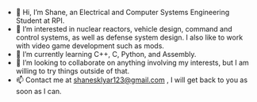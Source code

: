 - 👋 Hi, I’m Shane, an Electrical and Computer Systems Engineering Student at RPI.
- 👀 I’m interested in nuclear reactors, vehicle design, command and control systems, as well as defense system design. I also like to work with video game development such as mods.
- 🌱 I’m currently learning C++, C, Python, and Assembly.
- 💞️ I’m looking to collaborate on anything involving my interests, but I am willing to try things outside of that.
- 📫 Contact me at shanesklyar123@gmail.com , I will get back to you as soon as I can.
<!---
SigmaSlav/SigmaSlav is a ✨ special ✨ repository because its `README.md` (this file) appears on your GitHub profile.
You can click the Preview link to take a look at your changes.
--->
